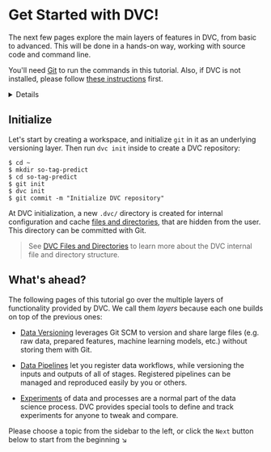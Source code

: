 # Get Started with DVC!

The next few pages explore the main layers of features in DVC, from basic to
advanced. This will be done in a hands-on way, working with source code and
command line.

You'll need [Git](https://git-scm.com) to run the commands in this tutorial.
Also, if DVC is not installed, please follow [these instructions](/doc/install)
first.

<details>

### Expand to get the complete project

In case you'd like to get the complete code base and results, or have any issues
along the way, please note that we have a fully reproducible
[example-get-started](https://github.com/iterative/example-get-started) repo on
Github:

```dvc
$ git clone https://github.com/iterative/example-get-started
$ cd example-get-started
$ dvc pull
```

</details>

## Initialize

Let's start by creating a <abbr>workspace</abbr>, and initialize `git` in it as
an underlying versioning layer. Then run `dvc init` inside to create a <abbr>DVC
repository</abbr>:

```dvc
$ cd ~
$ mkdir so-tag-predict
$ cd so-tag-predict
$ git init
$ dvc init
$ git commit -m "Initialize DVC repository"
```

At DVC initialization, a new `.dvc/` directory is created for internal
configuration and <abbr>cache</abbr>
[files and directories](/doc/user-guide/dvc-files-and-directories), that are
hidden from the user. This directory can be committed with Git.

> See [DVC Files and Directories](/doc/user-guide/dvc-files-and-directories) to
> learn more about the DVC internal file and directory structure.

## What's ahead?

The following pages of this tutorial go over the multiple layers of
functionality provided by DVC. We call them _layers_ because each one builds on
top of the previous ones:

- [Data Versioning](/doc/tutorials/get-started/data-versioning) leverages Git
  SCM to version and share large files (e.g. raw data, prepared features,
  machine learning models, etc.) without storing them with Git.

- [Data Pipelines](/doc/tutorials/get-started/data-pipelines) let you register
  data workflows, while versioning the inputs and outputs of all of stages.
  Registered pipelines can be managed and reproduced easily by you or others.

- [Experiments](/doc/tutorials/get-started/experiments) of data and processes
  are a normal part of the data science process. DVC provides special tools to
  define and track experiments for anyone to tweak and compare.

Please choose a topic from the sidebar to the left, or click the `Next` button
below to start from the beginning ↘
